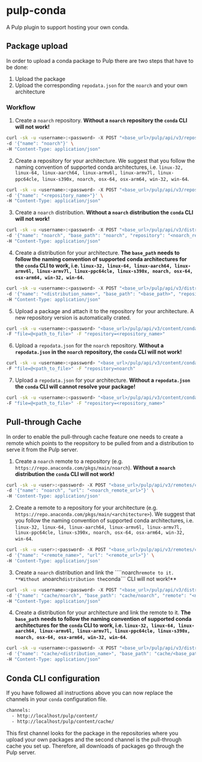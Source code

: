 # pulp-conda

A Pulp plugin to support hosting your own conda.

## Package upload

In order to upload a conda package to Pulp there are two steps that have to be done:

1. Upload the package
1. Upload the corresponding ```repodata.json``` for the ```noarch``` and your own architecture

### Workflow

1. Create a ```noarch``` repository. **Without a ```noarch``` repository the ```conda``` CLI will not work!**
```sh
curl -sk -u <username>:<password> -X POST "<base_url>/pulp/api/v3/repositories/conda/conda/" \
-d '{"name": "noarch"}' \
-H "Content-Type: application/json"
```

2. Create a repository for your architecture. We suggest that you follow the naming convention of supported conda architectures, i.e. ```linux-32, linux-64, linux-aarch64, linux-armv6l, linux-armv7l, linux-ppc64cle, linux-s390x, noarch, osx-64, osx-arm64, win-32, win-64```.
```sh
curl -sk -u <username>:<password> -X POST "<base_url>/pulp/api/v3/repositories/conda/conda/" \
-d '{"name": "<repository_name>"}' \
-H "Content-Type: application/json"
```

3. Create a ```noarch``` distribution. **Without a ```noarch``` distribution the ```conda``` CLI will not work!**
```sh
curl -sk -u <username>:<password> -X POST "<base_url>/pulp/api/v3/distributions/conda/conda/" \
-d '{"name": "noarch", "base_path": "noarch", "repository": "<noarch_repository_href>"}' \
-H "Content-Type: application/json"
```

4. Create a distribution for your architecture. **The ```base_path``` needs to follow the naming convention of supported conda architectures for the ```conda``` CLI to work, i.e. ```linux-32, linux-64, linux-aarch64, linux-armv6l, linux-armv7l, linux-ppc64cle, linux-s390x, noarch, osx-64, osx-arm64, win-32, win-64```.**
```sh
curl -sk -u <username>:<password> -X POST "<base_url>/pulp/api/v3/distributions/conda/conda/" \
-d '{"name": "<distribution_name>", "base_path": "<base_path>", "repository": "<repository_href>"}' \
-H "Content-Type: application/json"
```

5. Upload a package and attach it to the repository for your architecture. A new repository version is automatically crated.
```sh
curl -sk -u <username>:<password> "<base_url>/pulp/api/v3/content/conda/packages/" \
-F "file=@<path_to_file>" -F "repository=<repository_name>"
```

6. Upload a ```repodata.json``` for the ```noarch``` repository. **Without a ```repodata.json``` in the ```noarch``` repository, the ```conda``` CLI will not work!**
```sh
curl -sk -u <username>:<password> "<base_url>/pulp/api/v3/content/conda/repodatas/" \
-F "file=@<path_to_file>" -F "repository=noarch"
```

7. Upload a ```repodata.json``` for your architecture. **Without a ```repodata.json``` the ```conda``` CLI will cannot resolve your package!**
```sh
curl -sk -u <username>:<password> "<base_url>/pulp/api/v3/content/conda/repodatas/" \
-F "file=@<path_to_file>" -F "repository=<repository_name>"
```

## Pull-through Cache

In order to enable the pull-through cache feature one needs to create a remote which points to the reopsitory to be pulled from and a distribution to serve it from the Pulp server.

1. Create a ```noarch``` remote to a repository (e.g. ```https://repo.anaconda.com/pkgs/main/noarch```). **Without a ```noarch``` distribution the ```conda``` CLI will not work!**
```sh
curl -sk -u <user>:<password> -X POST "<base_url>/pulp/api/v3/remotes/conda/conda/" \
-d '{"name": "noarch", "url": "<noarch_remote_url>"}' \
-H 'Content-Type: application/json'
```

2. Create a remote to a repository for your architecture (e.g. ```https://repo.anaconda.com/pkgs/main/<architecture>```). We suggest that you follow the naming convention of supported conda architectures, i.e. ```linux-32, linux-64, linux-aarch64, linux-armv6l, linux-armv7l, linux-ppc64cle, linux-s390x, noarch, osx-64, osx-arm64, win-32, win-64```.
```sh
curl -sk -u <user>:<password> -X POST "<base_url>/pulp/api/v3/remotes/conda/conda/" \
-d '{"name": "<remote_name>", "url": "<remote_url>"}' \
-H 'Content-Type: application/json'
```

3. Create a ```noarch``` distribution and link the ````noarch``` remote to it. **Without a ```noarch``` distribution the ```conda``` CLI will not work!**
```sh
curl -sk -u <username>:<password> -X POST "<base_url>/pulp/api/v3/distributions/conda/conda/" \
-d '{"name": "cache/noarch", "base_path": "cache/noarch", "remote": "<noarch_remote_href>"}' \
-H "Content-Type: application/json"
```

4. Create a distribution for your architecture and link the remote to it. **The ```base_path``` needs to follow the naming convention of supported conda architectures for the ```conda``` CLI to work, i.e. ```linux-32, linux-64, linux-aarch64, linux-armv6l, linux-armv7l, linux-ppc64cle, linux-s390x, noarch, osx-64, osx-arm64, win-32, win-64```.**
```sh
curl -sk -u <username>:<password> -X POST "<base_url>/pulp/api/v3/distributions/conda/conda/" \
-d '{"name": "cache/<distribution_name>", "base_path": "cache/<base_path>", "remote": "<remote_href>"}' \
-H "Content-Type: application/json"
```

## Conda CLI configuration

If you have followed all instructions above you can now replace the channels in your ```conda``` configuration file.
```sh
channels:
  - http://localhost/pulp/content/
  - http://localhost/pulp/content/cache/
```

This first channel looks for the package in the repositories where you upload your own packages and the second channel is the pull-through cache you set up. Therefore, all downloads of packages go through the Pulp server.